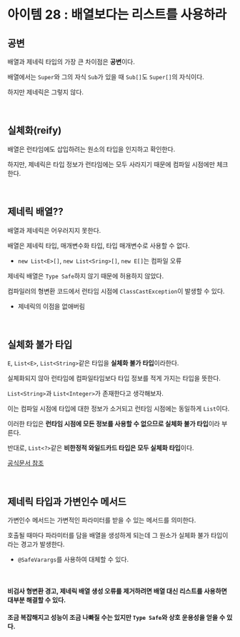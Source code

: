 # 아이템 28 : 배열보다는 리스트를 사용하라


## 공변
배열과 제네릭 타입의 가장 큰 차이점은 **공변**이다.

배열에서는 `Super`와 그의 자식 `Sub`가 있을 때 `Sub[]`도 `Super[]`의 자식이다.

하지만 제네릭은 그렇지 않다.

<br>

## 실체화(reify)
배열은 런타임에도 삽입하려는 원소의 타입을 인지하고 확인한다.

하지만, 제네릭은 타입 정보가 런타임에는 모두 사라지기 때문에 컴파일 시점에만 체크한다.

<br>

## 제네릭 배열??
배열과 제네릭은 어우러지지 못한다.

배열은 제네릭 타입, 매개변수화 타입, 타입 매개변수로 사용할 수 없다.
- `new List<E>[]`, `new List<Sring>[]`, `new E[]`는 컴파일 오류

제네릭 배열은 `Type Safe`하지 않기 때문에 허용하지 않았다.

컴파일러의 형변환 코드에서 런타임 시점에 `ClassCastException`이 발생할 수 있다.
- 제네릭의 이점을 없애버림

<br>

## 실체화 불가 타입
`E`, `List<E>`, `List<String>`같은 타입을 **실체화 불가 타입**이라한다.

실체화되지 않아 런타임에 컴파일타임보다 타입 정보를 적게 가지는 타입을 뜻한다.

`List<String>`과 `List<Integer>`가 존재한다고 생각해보자.

이는 컴파일 시점에 타입에 대한 정보가 소거되고 런타임 시점에는 동일하게 `List`이다.

이러한 타입은 **런타임 시점에 모든 정보를 사용할 수 없으므로 실체화 불가 타입**이라 부른다.

반대로, `List<?>`같은 **비한정적 와일드카드 타입은 모두 실체화 타입**이다.

[공식문서 참조](https://docs.oracle.com/javase/tutorial/java/generics/nonReifiableVarargsType.html)

<br>

## 제네릭 타입과 가변인수 메서드
가변인수 메서드는 가변적인 파라미터를 받을 수 있는 메서드를 의미한다.

호출될 때마다 파라미터를 담을 배열을 생성하게 되는데 그 원소가 실체화 불가 타입이라는 경고가 발생한다.
- `@SafeVarargs`를 사용하여 대체할 수 있다.

<br>

#### 비검사 형변환 경고, 제네릭 배열 생성 오류를 제거하려면 배열 대신 리스트를 사용하면 대부분 해결할 수 있다.

#### 조금 복잡해지고 성능이 조금 나빠질 수는 있지만 `Type Safe`와 상호 운용성을 얻을 수 있다.
